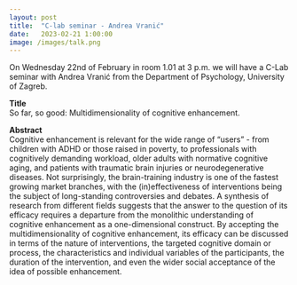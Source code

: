 ```yaml
---
layout: post
title:  "C-lab seminar - Andrea Vranić"
date:   2023-02-21 1:00:00
image: /images/talk.png
---
```


On Wednesday 22nd of February in room 1.01 at 3 p.m. we will have a C-Lab seminar with Andrea Vranić from the Department of Psychology, University of Zagreb.

**Title**  
So far, so good: Multidimensionality of cognitive enhancement.

**Abstract**  
Cognitive enhancement is relevant for the wide range of “users” - from children with ADHD or those raised in poverty, to professionals with cognitively demanding workload, older adults with normative cognitive aging, and patients with traumatic brain injuries or neurodegenerative diseases. Not surprisingly, the brain-training industry is one of the fastest growing market branches, with the (in)effectiveness of interventions being the subject of long-standing controversies and debates. A synthesis of research from different fields suggests that the answer to the question of its efficacy requires a departure from the monolithic understanding of cognitive enhancement as a one-dimensional construct. By accepting the multidimensionality of cognitive enhancement, its efficacy can be discussed in terms of the nature of interventions, the targeted cognitive domain or process, the characteristics and individual variables of the participants, the duration of the intervention, and even the wider social acceptance of the idea of ​​possible enhancement.
